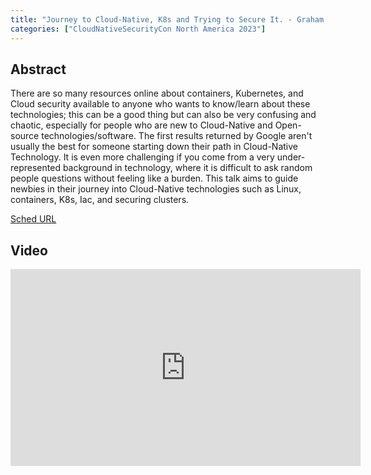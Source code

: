 ```yaml
---
title: "Journey to Cloud-Native, K8s and Trying to Secure It. - Graham E. Chukwumaobi, Independent"
categories: ["CloudNativeSecurityCon North America 2023"]
---
```


## Abstract

There are so many resources online about containers, Kubernetes, and Cloud security available to anyone who wants to know/learn about these technologies; this can be a good thing but can also be very confusing and chaotic, especially for people who are new to Cloud-Native and Open-source technologies/software. The first results returned by Google aren't usually the best for someone starting down their path in Cloud-Native Technology. It is even more challenging if you come from a very under-represented background in technology, where it is difficult to ask random people questions without feeling like a burden. This talk aims to guide newbies in their journey into Cloud-Native technologies such as Linux, containers, K8s, Iac, and securing clusters.

[Sched URL](https://cloudnativesecurityconna23.sched.com/event/4d2b7ed8629192c95a66c4313926bbaf)

## Video

<iframe width='560' height='315' src='https://www.youtube.com/embed/XiX5KaWj3pU' frameborder='0' allow='accelerometer; autoplay; encrypted-media; gyroscope; picture-in-picture' allowfullscreen></iframe>
